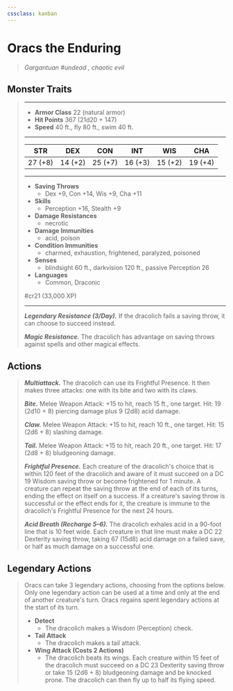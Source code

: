 ```yaml
---
cssclass: kanban
---
```


# Oracs the Enduring
>*Gargantuan #undead , chaotic evil*
## Monster Traits
>___
>- **Armor Class** 22 (natural armor)
>- **Hit Points** 367 (21d20 + 147)
>- **Speed** 40 ft., fly 80 ft., swim 40 ft.
>___
>|STR|DEX|CON|INT|WIS|CHA|
>|:---:|:---:|:---:|:---:|:---:|:---:|
>|27 (+8)|14 (+2)|25 (+7)|16 (+3)|15 (+2)|19 (+4)|
>___
>- **Saving Throws**
>	 - Dex +9, Con +14, Wis +9, Cha +11
>- **Skills**
>	 - Perception +16, Stealth +9
>- **Damage Resistances**
>	 - necrotic
>- **Damage Immunities**
>	 - acid, poison
>- **Condition Immunities**
>	 - charmed, exhaustion, frightened, paralyzed, poisoned
>- **Senses**
>	 - blindsight 60 ft., darkvision 120 ft., passive Perception 26
>- **Languages**
>	 - Common, Draconic
>
> #cr21 (33,000 XP)
>___
>***Legendary Resistance (3/Day).*** If the dracolich fails a saving throw, it can choose to succeed instead.  
>
>***Magic Resistance.*** The dracolich has advantage on saving throws against spells and other magical effects.  
>
## Actions
>***Multiattack.*** The dracolich can use its Frightful Presence. It then makes three attacks: one with its bite and two with its claws.  
>
>***Bite.*** Melee Weapon Attack: +15 to hit, reach 15 ft., one target. Hit: 19 (2d10 + 8) piercing damage plus 9 (2d8) acid damage.  
>
>***Claw.*** Melee Weapon Attack: +15 to hit, reach 10 ft., one target. Hit: 15 (2d6 + 8) slashing damage.  
>
>***Tail.*** Melee Weapon Attack: +15 to hit, reach 20 ft., one target. Hit: 17 (2d8 + 8) bludgeoning damage.  
>
>***Frightful Presence.*** Each creature of the dracolich's choice that is within 120 feet of the dracolich and aware of it must succeed on a DC 19 Wisdom saving throw or become frightened for 1 minute. A creature can repeat the saving throw at the end of each of its turns, ending the effect on itself on a success. If a creature's saving throw is successful or the effect ends for it, the creature is immune to the dracolich's Frightful Presence for the next 24 hours.  
>
>***Acid Breath (Recharge 5–6).*** The dracolich exhales acid in a 90-foot line that is 10 feet wide. Each creature in that line must make a DC 22 Dexterity saving throw, taking 67 (15d8) acid damage on a failed save, or half as much damage on a successful one.  
>
## Legendary Actions
>Oracs can take 3 legendary actions, choosing from the options below. Only one legendary action can be used at a time and only at the end of another creature's turn. Oracs regains spent legendary actions at the start of its turn.
>
>- **Detect**
>	- The dracolich makes a Wisdom (Perception) check.
>- **Tail Attack**
>	- The dracolich makes a tail attack.
>- **Wing Attack (Costs 2 Actions)**
>	- The dracolich beats its wings. Each creature within 15 feet of the dracolich must succeed on a DC 23 Dexterity saving throw or take 15 (2d6 + 8) bludgeoning damage and be knocked prone. The dracolich can then fly up to half its flying speed.